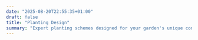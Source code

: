 ```yaml
---
date: "2025-08-20T22:55:35+01:00"
draft: false
title: "Planting Design"
summary: "Expert planting schemes designed for your garden's unique conditions."
---
```

